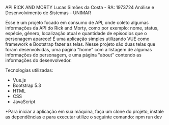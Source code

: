 API RICK AND MORTY
Lucas Simões da Costa - RA: 1973724
Análise e Desenvolvimento de Sistemas - UNIMAR

Esse é um projeto focado em consumo de API, onde coleto algumas informações da API do Rick and Morty, como por exemplo: nome, status, espécie, gênero, localização atual e quantidade de episodios que o personagem aparece!
É uma aplicação simples utilizando VUE como framework e Bootstrap fazer as telas. Nesse projeto são duas telas que foram desenvolvidas, uma página "home" com a listagem de algumas informações do personagem, e uma página "about" contendo as informações do desenvolvedor.

Tecnologias utilizadas:
- Vue.js
- Bootstrap 5.3
- HTML
- CSS
- JavaScript

*Para iniciar a aplicação em sua máquina, faça um clone do projeto, instale as dependências e para executar utilize o seguinte comando: npm run dev
